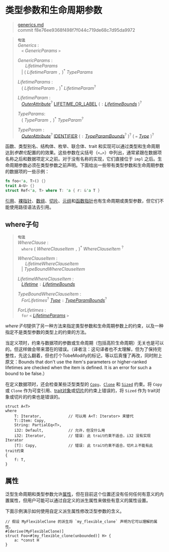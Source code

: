 # 类型参数和生命周期参数

>[generics.md](https://github.com/rust-lang/reference/blob/master/src/items/generics.md)\
>commit f8e76ee9368f498f7f044c719de68c7d95da9972

> **<sup>句法</sup>**\
> _Generics_ :\
> &nbsp;&nbsp; `<` _GenericParams_ `>`
>
> _GenericParams_ :\
> &nbsp;&nbsp; &nbsp;&nbsp; _LifetimeParams_\
> &nbsp;&nbsp; | ( _LifetimeParam_ `,` )<sup>\*</sup> _TypeParams_
>
> _LifetimeParams_ :\
> &nbsp;&nbsp; ( _LifetimeParam_ `,` )<sup>\*</sup> _LifetimeParam_<sup>?</sup>
>
> _LifetimeParam_ :\
> &nbsp;&nbsp; [_OuterAttribute_]<sup>?</sup> [LIFETIME_OR_LABEL]&nbsp;( `:` [_LifetimeBounds_] )<sup>?</sup>
>
> _TypeParams_:\
> &nbsp;&nbsp; ( _TypeParam_ `,` )<sup>\*</sup> _TypeParam_<sup>?</sup>
>
> _TypeParam_ :\
> &nbsp;&nbsp; [_OuterAttribute_]<sup>?</sup> [IDENTIFIER] ( `:` [_TypeParamBounds_]<sup>?</sup> )<sup>?</sup> ( `=` [_Type_] )<sup>?</sup>

函数、类型别名、结构体、枚举、联合体、trait 和实现可以通过类型和生命周期达到*参数化*配置的的效果。这些参数在尖括号<span class="parenthetical">（`<…>`）</span>中列出，通常紧跟在数据项名称之后和数据项定义之前。对于没有名称的实现，它们直接位于 `impl` 之后。生命周期参数必须在类型参数之前声明。下面给出一些带有类型参数和生命周期参数的数据项的一些示例：

```rust
fn foo<'a, T>() {}
trait A<U> {}
struct Ref<'a, T> where T: 'a { r: &'a T }
```

[引用]、[裸指针]、[数组]、[切片][数组]、[元组]和[函数指针]也有生命周期或类型参数，但它们不能使用路径语法去引用。

## where子句

> **<sup>句法</sup>**\
> _WhereClause_ :\
> &nbsp;&nbsp; `where` ( _WhereClauseItem_ `,` )<sup>\*</sup> _WhereClauseItem_ <sup>?</sup>
>
> _WhereClauseItem_ :\
> &nbsp;&nbsp; &nbsp;&nbsp; _LifetimeWhereClauseItem_\
> &nbsp;&nbsp; | _TypeBoundWhereClauseItem_
>
> _LifetimeWhereClauseItem_ :\
> &nbsp;&nbsp; [_Lifetime_] `:` [_LifetimeBounds_]
>
> _TypeBoundWhereClauseItem_ :\
> &nbsp;&nbsp; _ForLifetimes_<sup>?</sup> [_Type_] `:` [_TypeParamBounds_]<sup>?</sup>
>
> _ForLifetimes_ :\
> &nbsp;&nbsp; `for` `<` [_LifetimeParams_](#type-and-lifetime-parameters) `>`

*where子句*提供了另一种方法来指定类型参数和生命周期参数上的约束，以及一种指定不是类型参数的类型上的约束的方法。

当定义项时，约束与数据项的参数或生命周期（包括高阶生命周期）无关也是可以的。但这样做会带来潜在的错误。（译者注：这句译者也不太理解，但为了保持完整性，先这么翻着，但也打个TobeModify的标记，等以后真懂了再改，同时附上原文：Bounds that don't use the item's parameters or higher-ranked lifetimes are checked when the item is defined. It is an error for such a bound to be false.）

在定义数据项时，还会检查某些泛型类型的 [`Copy`]、[`Clone`] 和 [`Sized`] 约束。将 `Copy` 或 `Clone` 作为可变引用、[trait对象]或[切片][数组]的约束上错误的，将 `Sized` 作为 trait对象或切片的约束也是错误的。
<!-- [`Copy`], [`Clone`], and [`Sized`] bounds are also checked for certain generic types when defining the item. It is an error to have `Copy` or `Clone`as a bound on a mutable reference, [trait object] or [slice][arrays] or `Sized` as a bound on a trait object or slice. -->

```rust,compile_fail
struct A<T>
where
    T: Iterator,            // 可以用 A<T: Iterator> 来替代
    T::Item: Copy,
    String: PartialEq<T>,
    i32: Default,           // 允许，但没什么用
    i32: Iterator,          // 错误: 此 trait约束不适合，i32 没有实现 Iterator
    [T]: Copy,              // 错误: 此 trait约束不适合，切片上不能有此 trait约束
{
    f: T,
}
```

## 属性

泛型生命周期和类型参数允许[属性]，但在目前这个位置还没有任何任何有意义的内置属性，但用户可能可以通过自定义的派生属性来做些有意义的属性设置。

下面示例演示如何使用自定义派生属性修改泛型参数的含义。

<!-- ignore: requires proc macro derive -->
```rust,ignore
// 假设 MyFlexibleClone 的派生将 `my_flexible_clone` 声明为它可以理解的属性。
#[derive(MyFlexibleClone)]
struct Foo<#[my_flexible_clone(unbounded)] H> {
    a: *const H
}
```

[IDENTIFIER]: ../identifiers.md
[LIFETIME_OR_LABEL]: ../tokens.md#生命周期和循环标签

[_LifetimeBounds_]: ../trait-bounds.md
[_Lifetime_]: ../trait-bounds.md
[_OuterAttribute_]: ../attributes.md
[_Type_]: ../types.md#type-expressions
[_TypeParamBounds_]: ../trait-bounds.md

[数组]: ../types/array.md
[函数指针]: ../types/function-pointer.md
[引用]: ../types/pointer.md#shared-references-
[裸指针]: ../types/pointer.md#raw-pointers-const-and-mut
[`Clone`]: ../special-types-and-traits.md#clone
[`Copy`]: ../special-types-and-traits.md#copy
[`Sized`]: ../special-types-and-traits.md#sized
[元组]: ../types/tuple.md
[trait对象]: ../types/trait-object.md
[属性]: ../attributes.md
